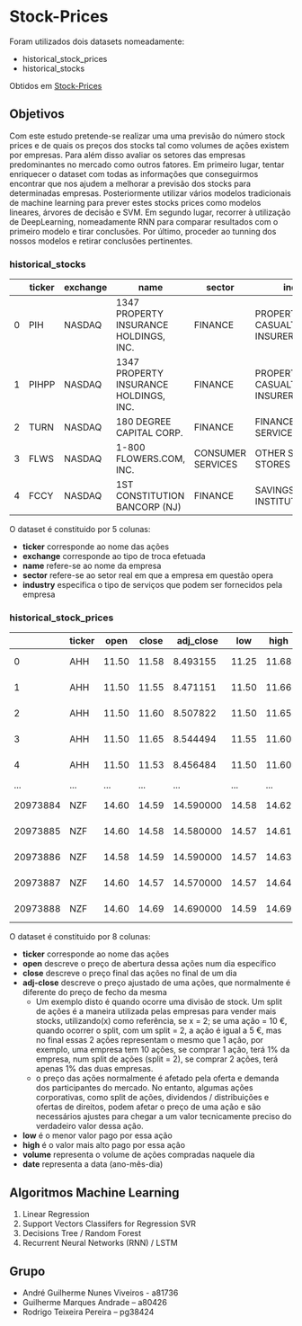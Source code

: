# Stock-Prices
Foram utilizados dois datasets nomeadamente: 
* historical_stock_prices
* historical_stocks

Obtidos em [Stock-Prices](https://www.kaggle.com/ehallmar/daily-historical-stock-prices-1970-2018?fbclid=IwAR0mkRuSU1u5GSJDSBPmKbAsJa1gnfJ7GSjYOxuSrqwMwFfNa0UgUzKfhUk)

## Objetivos
Com este estudo pretende-se realizar uma uma previsão do número stock prices e de quais os preços dos stocks tal como volumes de ações existem por empresas. Para além disso avaliar os setores das empresas predominantes no mercado como outros fatores.
Em primeiro lugar, tentar enriquecer o dataset com  todas as informações que conseguirmos encontrar que nos ajudem a melhorar a previsão dos stocks para determinadas empresas. 
Posteriormente utilizar vários modelos tradicionais de machine learning para prever estes stocks prices como modelos lineares, árvores de decisão e SVM.
Em segundo lugar, recorrer à utilização de DeepLearning, nomeadamente RNN para comparar resultados com o primeiro modelo e tirar conclusões.
Por último, proceder ao tunning dos nossos modelos e retirar conclusões pertinentes.

### historical_stocks


| 					  |  ticker  			|	exchange	|	name									|	sector	 		 |	industry				  |
| ------------------- | ------------------- | ------------- | ----------------------------------------- | -------------------| -------------------------- | 
|  0				  |  PIH				|	NASDAQ		|	1347 PROPERTY INSURANCE HOLDINGS, INC.	| FINANCE	 		 | PROPERTY-CASUALTY INSURERS |
|  1				  |  PIHPP				|	NASDAQ		|	1347 PROPERTY INSURANCE HOLDINGS, INC.	| FINANCE	 		 | PROPERTY-CASUALTY INSURERS |
|  2				  |  TURN				|	NASDAQ		|	180  DEGREE CAPITAL CORP.				| FINANCE	 		 | FINANCE/INVESTORS SERVICES |
|  3				  |  FLWS				|	NASDAQ		|	1-800 FLOWERS.COM, INC.		 			| CONSUMER SERVICES	 | OTHER SPECIALTY STORES 	  |
|  4				  |  FCCY				|	NASDAQ		|	1ST CONSTITUTION BANCORP (NJ)			| FINANCE	 		 | SAVINGS INSTITUTIONS 	  |

O dataset é constituido por 5 colunas:
* **ticker** corresponde ao nome das ações
* **exchange** corresponde ao tipo de troca efetuada
* **name** refere-se ao nome da empresa
* **sector** refere-se ao setor real em que a empresa em questão opera
* **industry** especifica o tipo de serviços que podem ser fornecidos pela empresa

### historical_stock_prices

| 					  |  ticker  			|	open	|	close	|	adj_close  |	low	 |  high  |  volume |    date      |
| ------------------- | ------------------- | --------- | --------- | ------------ | ------  | ------ | ------- | ------------ |
|  0				  |  AHH				|	11.50	|	11.58	| 	8.493155   |  11.25  | 11.68  |  4633900|  2013-05-08  |
|  1				  |  AHH				|	11.50	|	11.55	| 	8.471151   |  11.50  | 11.66  |  275800 |  2013-05-09  |
|  2				  |  AHH				|	11.50	|	11.60	| 	8.507822   |  11.50  | 11.65  |  277100 |  2013-05-10  |
|  3				  |  AHH				|	11.50	|	11.65	| 	8.544494   |  11.55  | 11.60  |  147400 |  2013-05-13  |
|  4				  |  AHH				|	11.50	|	11.53	|   8.456484   |  11.50  | 11.60  |  184100 |  2013-05-14  |
|  ...				  |  ...				|	...		|	...		| 	...		   |  ...    | ...	  |  ...	|   ...		   |
|  20973884			  |  NZF				|	14.60	|	14.59	| 	14.590000  |  14.58  | 14.62  |  137500 |  2018-08-20  |
|  20973885			  |  NZF				|	14.60	|	14.58	| 	14.580000  |  14.57  | 14.61  |  151200 |  2018-08-21  |
|  20973886			  |  NZF				|	14.58	|	14.59	| 	14.590000  |  14.57  | 14.63  |  185400 |  2018-08-22  |
|  20973887			  |  NZF				|	14.60	|	14.57	| 	14.570000  |  14.57  | 14.64  |  135600 |  2018-08-23  |
|  20973888			  |  NZF				|	14.60	|	14.69	| 	14.690000  |  14.59  | 14.69  |  180900 |  2018-08-24  |


O dataset é constituido por 8 colunas:
* **ticker** corresponde ao nome das ações
* **open** descreve o preço de abertura dessa ações num dia específico
* **close** descreve o preço final das ações no final de um dia
* **adj-close** descreve o preço ajustado de uma ações, que normalmente é diferente do preço de fecho da mesma
	- Um exemplo disto é quando ocorre uma divisão de stock. Um split de ações é a maneira utilizada pelas empresas para vender mais stocks, utilizando(x) como referência, se x = 2; se uma ação = 10 €, quando ocorrer o split, com um split = 2, a ação é igual a 5 €, mas no final essas 2 ações representam o mesmo que 1 ação, por exemplo, uma empresa tem 10 ações, se comprar 1 ação, terá 1% da empresa, num split de ações (split = 2), se comprar 2 ações, terá apenas 1% das duas empresas.
	- o preço das ações normalmente é afetado pela oferta e demanda dos participantes do mercado. No entanto, algumas ações corporativas, como split de ações, dividendos / distribuições e ofertas de direitos, podem afetar o preço de uma ação e são necessários ajustes para chegar a um valor tecnicamente preciso do verdadeiro valor dessa ação.
* **low** é o menor valor pago por essa ação
* **high** é o valor mais alto pago por essa ação
* **volume** representa o volume de ações compradas naquele dia
* **date** representa a data (ano-mês-dia)



## Algoritmos Machine Learning 

1. Linear Regression
2. Support Vectors Classifers for Regression SVR
3. Decisions Tree / Random Forest
4. Recurrent Neural Networks (RNN) / LSTM

## Grupo

* André Guilherme Nunes Viveiros - a81736
* Guilherme Marques Andrade – a80426
* Rodrigo Teixeira Pereira – pg38424


